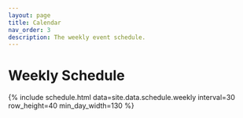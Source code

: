 ```yaml
---
layout: page
title: Calendar
nav_order: 3
description: The weekly event schedule.
---
```


# Weekly Schedule

{% include schedule.html data=site.data.schedule.weekly interval=30 row_height=40 min_day_width=130 %}
